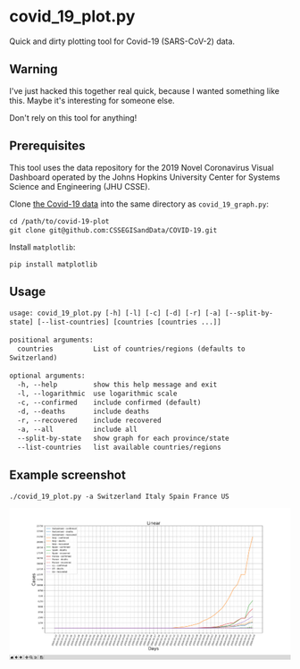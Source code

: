 # covid_19_plot.py

Quick and dirty plotting tool for Covid-19 (SARS-CoV-2) data.

## Warning

I've just hacked this together real quick, because I wanted something like this. Maybe
it's interesting for someone else.

Don't rely on this tool for anything!

## Prerequisites

This tool uses the data repository for the 2019 Novel Coronavirus Visual Dashboard
operated by the Johns Hopkins University Center for Systems Science and Engineering
(JHU CSSE).

Clone [the Covid-19 data](https://github.com/CSSEGISandData/COVID-19) into the same directory
as `covid_19_graph.py`:

```shell
cd /path/to/covid-19-plot
git clone git@github.com:CSSEGISandData/COVID-19.git
```

Install `matplotlib`:

```
pip install matplotlib
```

## Usage

```
usage: covid_19_plot.py [-h] [-l] [-c] [-d] [-r] [-a] [--split-by-state] [--list-countries] [countries [countries ...]]

positional arguments:
  countries          List of countries/regions (defaults to Switzerland)

optional arguments:
  -h, --help         show this help message and exit
  -l, --logarithmic  use logarithmic scale
  -c, --confirmed    include confirmed (default)
  -d, --deaths       include deaths
  -r, --recovered    include recovered
  -a, --all          include all
  --split-by-state   show graph for each province/state
  --list-countries   list available countries/regions
```

## Example screenshot
```shell
./covid_19_plot.py -a Switzerland Italy Spain France US
```

![screenshot](screenshots/screen.png)

